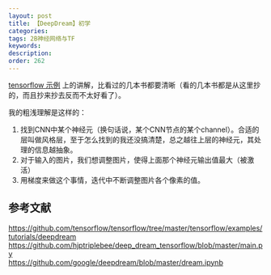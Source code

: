 ```yaml
---
layout: post
title: 【DeepDream】初学
categories:
tags: 2B神经网络与TF
keywords:
description:
order: 262
---
```


[tensorflow 示例](https://github.com/tensorflow/tensorflow/tree/master/tensorflow/examples/tutorials/deepdream) 上的讲解，比看过的几本书都要清晰（看的几本书都是从这里抄的，而且抄来抄去反而不太好看了）。  


我的粗浅理解是这样的：
1. 找到CNN中某个神经元（换句话说，某个CNN节点的某个channel）。合适的层叫做风格层，至于怎么找到的我还没搞清楚，总之越往上层的神经元，其处理的信息越抽象。
2. 对于输入的图片，我们想调整图片，使得上面那个神经元输出值最大（被激活）
3. 用梯度来做这个事情，迭代中不断调整图片各个像素的值。






## 参考文献
https://github.com/tensorflow/tensorflow/tree/master/tensorflow/examples/tutorials/deepdream  
https://github.com/hjptriplebee/deep_dream_tensorflow/blob/master/main.py  
https://github.com/google/deepdream/blob/master/dream.ipynb

